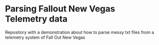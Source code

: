 # Parsing Fallout New Vegas Telemetry data

Repository with a demonstration about how to parse messy txt files from a telemetry system of Fall Out New Vegas
